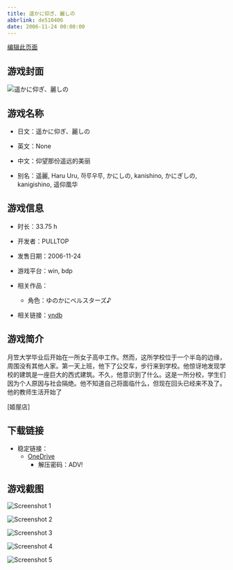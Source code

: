 ```yaml
---
title: 遥かに仰ぎ、麗しの
abbrlink: de510406
date: 2006-11-24 00:00:00
---
```

[编辑此页面](https://github.com/ACG-3/ADV3-source/blob/main/source/_posts/games/%E9%81%A5%E3%81%8B%E3%81%AB%E4%BB%B0%E3%81%8E%E3%80%81%E9%BA%97%E3%81%97%E3%81%AE.md)

## 游戏封面

![遥かに仰ぎ、麗しの](https://pan.timero.xyz/onedrive/img_lib_001/%E9%81%A5%E3%81%8B%E3%81%AB%E4%BB%B0%E3%81%8E%E3%80%81%E9%BA%97%E3%81%97%E3%81%AE_cover.avif)


## 游戏名称

- 日文：遥かに仰ぎ、麗しの
- 英文：None
- 中文：仰望那份遥远的美丽

- 别名：遥麗, Haru Uru, 하루우루, かにしの, kanishino, かにぎしの, kanigishino, 遥仰凰华


## 游戏信息

- 时长：33.75 h
- 开发者：PULLTOP
- 发售日期：2006-11-24
- 游戏平台：win, bdp
- 相关作品：
   - 角色：ゆのかにベルスターズ♪

- 相关链接：[vndb](https://vndb.org/v604)


## 游戏简介

月笠大学毕业后开始在一所女子高中工作。然而，这所学校位于一个半岛的边缘，周围没有其他人家。第一天上班，他下了公交车，步行来到学校。他惊讶地发现学校的建筑是一座巨大的西式建筑。不久，他意识到了什么。这是一所分校，学生们因为个人原因与社会隔绝。他不知道自己将面临什么，但现在回头已经来不及了。他的教师生活开始了

[姬屋店]


## 下载链接

- 稳定链接：
    - [OneDrive](https://pan.timero.xyz/onedrive/adv_lib_001/%E9%81%A5%E3%81%8B%E3%81%AB%E4%BB%B0%E3%81%8E%E3%80%81%E9%BA%97%E3%81%97%E3%81%AE)
        - 解压密码：ADV!



## 游戏截图


![Screenshot 1](https://pan.timero.xyz/onedrive/img_lib_001/%E9%81%A5%E3%81%8B%E3%81%AB%E4%BB%B0%E3%81%8E%E3%80%81%E9%BA%97%E3%81%97%E3%81%AE_Screenshot_1.avif)

![Screenshot 2](https://pan.timero.xyz/onedrive/img_lib_001/%E9%81%A5%E3%81%8B%E3%81%AB%E4%BB%B0%E3%81%8E%E3%80%81%E9%BA%97%E3%81%97%E3%81%AE_Screenshot_2.avif)

![Screenshot 3](https://pan.timero.xyz/onedrive/img_lib_001/%E9%81%A5%E3%81%8B%E3%81%AB%E4%BB%B0%E3%81%8E%E3%80%81%E9%BA%97%E3%81%97%E3%81%AE_Screenshot_3.avif)

![Screenshot 4](https://pan.timero.xyz/onedrive/img_lib_001/%E9%81%A5%E3%81%8B%E3%81%AB%E4%BB%B0%E3%81%8E%E3%80%81%E9%BA%97%E3%81%97%E3%81%AE_Screenshot_4.avif)

![Screenshot 5](https://pan.timero.xyz/onedrive/img_lib_001/%E9%81%A5%E3%81%8B%E3%81%AB%E4%BB%B0%E3%81%8E%E3%80%81%E9%BA%97%E3%81%97%E3%81%AE_Screenshot_5.avif)

